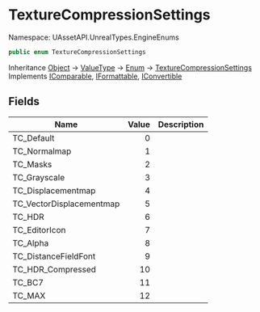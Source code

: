 # TextureCompressionSettings

Namespace: UAssetAPI.UnrealTypes.EngineEnums

```csharp
public enum TextureCompressionSettings
```

Inheritance [Object](https://docs.microsoft.com/en-us/dotnet/api/system.object) → [ValueType](https://docs.microsoft.com/en-us/dotnet/api/system.valuetype) → [Enum](https://docs.microsoft.com/en-us/dotnet/api/system.enum) → [TextureCompressionSettings](./uassetapi.unrealtypes.engineenums.texturecompressionsettings.md)<br>
Implements [IComparable](https://docs.microsoft.com/en-us/dotnet/api/system.icomparable), [IFormattable](https://docs.microsoft.com/en-us/dotnet/api/system.iformattable), [IConvertible](https://docs.microsoft.com/en-us/dotnet/api/system.iconvertible)

## Fields

| Name | Value | Description |
| --- | --: | --- |
| TC_Default | 0 |  |
| TC_Normalmap | 1 |  |
| TC_Masks | 2 |  |
| TC_Grayscale | 3 |  |
| TC_Displacementmap | 4 |  |
| TC_VectorDisplacementmap | 5 |  |
| TC_HDR | 6 |  |
| TC_EditorIcon | 7 |  |
| TC_Alpha | 8 |  |
| TC_DistanceFieldFont | 9 |  |
| TC_HDR_Compressed | 10 |  |
| TC_BC7 | 11 |  |
| TC_MAX | 12 |  |
